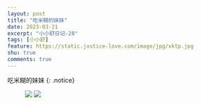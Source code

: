 ```yaml
---
layout: post
title: "吃米糊的妹妹"
date: 2023-03-21
excerpt: "小小舒日记-28"
tags: [小小舒]
feature: https://static.justice-love.com/image/jpg/xktp.jpg
shu: true
comments: true
---
```

吃米糊的妹妹
{: .notice}
<figure>
    <img src="{{ site.staticUrl }}/xiaoxiaoshu/image/chimihu1.jpeg" />
    <img src="{{ site.staticUrl }}/xiaoxiaoshu/image/chimihu2.jpeg" />
</figure>
